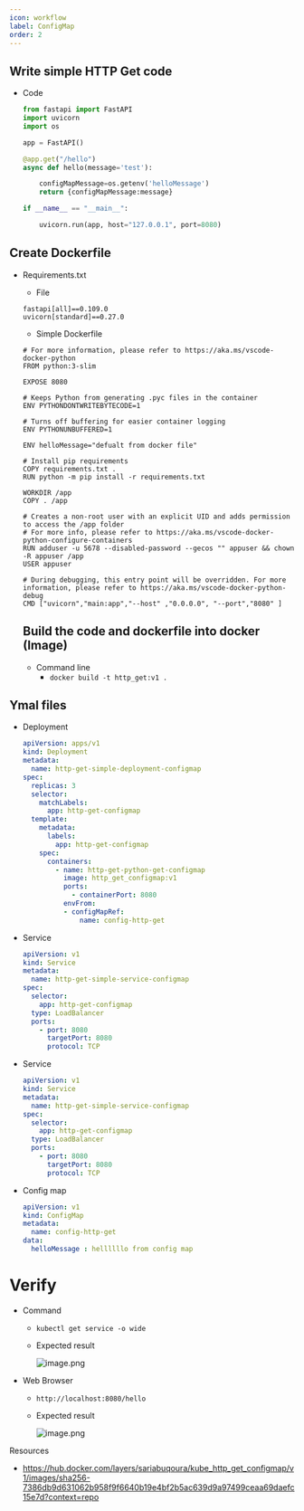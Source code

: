 ```yaml
---
icon: workflow
label: ConfigMap
order: 2
---
```

## Write simple HTTP Get code

- Code
    
    ```python
    from fastapi import FastAPI
    import uvicorn
    import os
    
    app = FastAPI()
    
    @app.get("/hello")
    async def hello(message='test'):
    
        configMapMessage=os.getenv('helloMessage')
        return {configMapMessage:message}
    
    if __name__ == "__main__":
    
        uvicorn.run(app, host="127.0.0.1", port=8080)
    ```
    

## Create Dockerfile

- Requirements.txt
    - File
    
    ```
    fastapi[all]==0.109.0
    uvicorn[standard]==0.27.0
    ```
    
    - Simple Dockerfile
    
    ```docker
    # For more information, please refer to https://aka.ms/vscode-docker-python
    FROM python:3-slim
    
    EXPOSE 8080
    
    # Keeps Python from generating .pyc files in the container
    ENV PYTHONDONTWRITEBYTECODE=1
    
    # Turns off buffering for easier container logging
    ENV PYTHONUNBUFFERED=1
    
    ENV helloMessage="defualt from docker file"
    
    # Install pip requirements
    COPY requirements.txt .
    RUN python -m pip install -r requirements.txt
    
    WORKDIR /app
    COPY . /app
    
    # Creates a non-root user with an explicit UID and adds permission to access the /app folder
    # For more info, please refer to https://aka.ms/vscode-docker-python-configure-containers
    RUN adduser -u 5678 --disabled-password --gecos "" appuser && chown -R appuser /app
    USER appuser
    
    # During debugging, this entry point will be overridden. For more information, please refer to https://aka.ms/vscode-docker-python-debug
    CMD ["uvicorn","main:app","--host" ,"0.0.0.0", "--port","8080" ]
    
    ```
    
    ## Build the code and dockerfile into docker (Image)
    
    - Command line
        - `docker build -t http_get:v1 .`

## Ymal files

- Deployment
    
    ```yaml
    apiVersion: apps/v1
    kind: Deployment
    metadata:
      name: http-get-simple-deployment-configmap
    spec:
      replicas: 3
      selector:
        matchLabels:
          app: http-get-configmap
      template:
        metadata:
          labels:
            app: http-get-configmap
        spec:
          containers:
            - name: http-get-python-get-configmap
              image: http_get_configmap:v1
              ports:
                - containerPort: 8080
              envFrom:
              - configMapRef:
                  name: config-http-get
    ```
    
- Service
    
    ```yaml
    apiVersion: v1
    kind: Service
    metadata:
      name: http-get-simple-service-configmap
    spec:
      selector:
        app: http-get-configmap
      type: LoadBalancer
      ports:
        - port: 8080
          targetPort: 8080
          protocol: TCP
    
    ```
    
- Service
    
    ```yaml
    apiVersion: v1
    kind: Service
    metadata:
      name: http-get-simple-service-configmap
    spec:
      selector:
        app: http-get-configmap
      type: LoadBalancer
      ports:
        - port: 8080
          targetPort: 8080
          protocol: TCP
    
    ```
    

- Config map
    
    ```yaml
    apiVersion: v1
    kind: ConfigMap
    metadata:
      name: config-http-get
    data:
      helloMessage : hellllllo from config map 
    ```
    

# Verify

- Command
    - `kubectl get service -o wide`
    - Expected result
        
        ![image.png](https://prod-files-secure.s3.us-west-2.amazonaws.com/f957728d-52bc-414a-aad5-c7916a4193eb/021f0fb0-2f31-4ac2-91a3-a2d19c9d1319/image.png)
        
- Web Browser
    - `http://localhost:8080/hello`
    - Expected result
        
        ![image.png](https://prod-files-secure.s3.us-west-2.amazonaws.com/f957728d-52bc-414a-aad5-c7916a4193eb/10312a2b-1fa2-49ed-acdd-32a92cd6099a/image.png)
        

Resources 

- https://hub.docker.com/layers/sariabuqoura/kube_http_get_configmap/v1/images/sha256-7386db9d631062b958f9f6640b19e4bf2b5ac639d9a97499ceaa69daefc15e7d?context=repo
